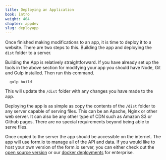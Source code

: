 ```yaml
---
title: Deploying an Application
book: intro
weight: 404
chapter: appdev
slug: deployapp
---
```

Once finished making modifications to an app, it is time to deploy it to a website. There are two steps to this. Building the app and deploying the ```dist``` folder to a server.

Building the App is relatively straightforward. If you have already set up the tools in the above section for modifying your app you should have Node, Git and Gulp installed. Then run this command.

```
  gulp build
```

This will update the ```/dist``` folder with any changes you have made to the app.

Deploying the app is as simple as copy the contents of the ```/dist``` folder to any server capable of serving files. This can be an Apache, Nginx or other web server. It can also be any other type of CDN such as Amazon S3 or Github pages. There are no special requirements beyond being able to serve files.

Once copied to the server the app should be accessible on the internet. The app will use form.io to manage all of the API and data. If you would like to host your own version of the form.io server, you can either check out the [open source version](https://github.com/formio/formio) or our [docker deployments](/userguide/docker/) for enterprise.
